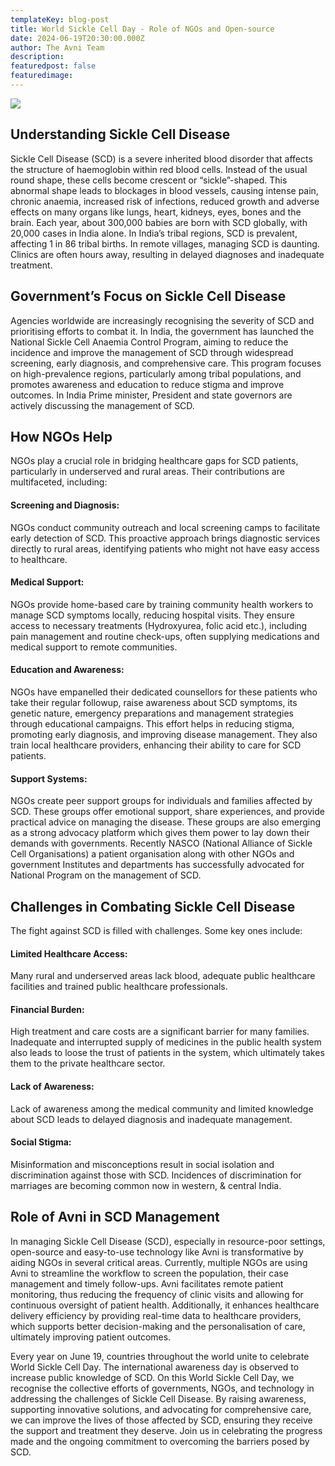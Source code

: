 ```yaml
---
templateKey: blog-post
title: World Sickle Cell Day - Role of NGOs and Open-source
date: 2024-06-19T20:30:00.000Z
author: The Avni Team
description:
featuredpost: false
featuredimage: 
---
```


<div style="width: 50%"{.center}>
        <img src="/img/2024-06-18-world-sickle-cell-day/SCD.png">
</div>

## Understanding Sickle Cell Disease
Sickle Cell Disease (SCD) is a severe inherited blood disorder that affects the structure of haemoglobin within red blood cells. Instead of the usual round shape, these cells become crescent or “sickle”-shaped. This abnormal shape leads to blockages in blood vessels, causing intense pain, chronic anaemia, increased risk of infections, reduced growth and adverse effects on many organs like lungs, heart, kidneys, eyes, bones and the brain. 
Each year, about 300,000 babies are born with SCD globally, with 20,000 cases in India alone. In India’s tribal regions, SCD is prevalent, affecting 1 in 86 tribal births. In remote villages, managing SCD is daunting. Clinics are often hours away, resulting in delayed diagnoses and inadequate treatment.

## Government’s Focus on Sickle Cell Disease
Agencies worldwide are increasingly recognising the severity of SCD and prioritising efforts to combat it. In India, the government has launched the National Sickle Cell Anaemia Control Program, aiming to reduce the incidence and improve the management of SCD through widespread screening, early diagnosis, and comprehensive care. This program focuses on high-prevalence regions, particularly among tribal populations, and promotes awareness and education to reduce stigma and improve outcomes. In India Prime minister, President and state governors are actively discussing the management of SCD. 


## How NGOs Help
NGOs play a crucial role in bridging healthcare gaps for SCD patients, particularly in underserved and rural areas. Their contributions are multifaceted, including:

#### Screening and Diagnosis:
NGOs conduct community outreach and local screening camps to facilitate early detection of SCD. This proactive approach brings diagnostic services directly to rural areas, identifying patients who might not have easy access to healthcare.

#### Medical Support:
NGOs provide home-based care by training community health workers to manage SCD symptoms locally, reducing hospital visits. They ensure access to necessary treatments (Hydroxyurea, folic acid etc.), including pain management and routine check-ups, often supplying medications and medical support to remote communities.

#### Education and Awareness:
NGOs have empanelled their dedicated counsellors for these patients who take their regular followup, raise awareness about SCD symptoms, its genetic nature, emergency preparations and management strategies through educational campaigns. This effort helps in reducing stigma, promoting early diagnosis, and improving disease management. They also train local healthcare providers, enhancing their ability to care for SCD patients.

#### Support Systems: 
NGOs create peer support groups for individuals and families affected by SCD. These groups offer emotional support, share experiences, and provide practical advice on managing the disease. These groups are also emerging as a strong advocacy platform which gives them power to lay down their demands with governments. Recently NASCO (National Alliance of Sickle Cell Organisations) a patient organisation along with other NGOs and government Institutes and departments has successfully advocated for National Program on the management of SCD. 

## Challenges in Combating Sickle Cell Disease
The fight against SCD is filled with challenges. Some key ones include:

#### Limited Healthcare Access: 
Many rural and underserved areas lack blood, adequate public healthcare facilities and trained public healthcare professionals.

#### Financial Burden: 
High treatment and care costs are a significant barrier for many families. Inadequate and interrupted supply of medicines in the public health system also leads to loose the trust of patients in the system, which ultimately takes them to the private healthcare sector. 

#### Lack of Awareness: 
Lack of awareness among the medical community and limited knowledge about SCD leads to delayed diagnosis and inadequate management.

#### Social Stigma: 
Misinformation and misconceptions result in social isolation and discrimination against those with SCD. Incidences of discrimination for marriages are becoming common now in western, & central India. 

## Role of Avni in SCD Management
In managing Sickle Cell Disease (SCD), especially in resource-poor settings, open-source and easy-to-use technology like Avni is transformative by aiding NGOs in several critical areas. Currently, multiple NGOs are using Avni to streamline the workflow to screen the population, their case management and timely follow-ups. Avni facilitates remote patient monitoring, thus reducing the frequency of clinic visits and allowing for continuous oversight of patient health. Additionally, it enhances healthcare delivery efficiency by providing real-time data to healthcare providers, which supports better decision-making and the personalisation of care, ultimately improving patient outcomes.

Every year on June 19, countries throughout the world unite to celebrate World Sickle Cell Day. The international awareness day is observed to increase public knowledge of SCD. On this World Sickle Cell Day, we recognise the collective efforts of governments, NGOs, and technology in addressing the challenges of Sickle Cell Disease. By raising awareness, supporting innovative solutions, and advocating for comprehensive care, we can improve the lives of those affected by SCD, ensuring they receive the support and treatment they deserve. Join us in celebrating the progress made and the ongoing commitment to overcoming the barriers posed by SCD.


